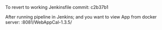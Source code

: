 To revert to working Jenkinsfile commit: 
c2b37b1


After running pipeline in Jenkins; and you want to view App from docker server: <public-ip>:8081/WebAppCal-1.3.5/
